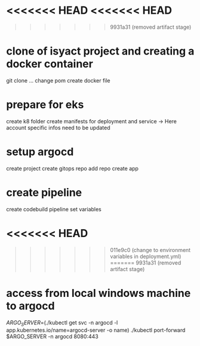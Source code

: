 <<<<<<< HEAD
<<<<<<< HEAD
=======
>>>>>>> 9931a31 (removed artifact stage)
# clone of isyact project and creating a docker container
git clone ...
change pom
create docker file

# prepare for eks
create k8 folder
create manifests for deployment and service  -> Here account specific infos need to be updated

# setup argocd
create project
create gitops repo
add repo
create app

# create pipeline
create codebuild pipeline
set variables


<<<<<<< HEAD
=======
>>>>>>> 011e9c0 (change to environment variables in deployment.yml)
=======
>>>>>>> 9931a31 (removed artifact stage)
# access from local windows machine to argocd
$ARGO_SERVER=$(./kubectl get svc -n argocd -l app.kubernetes.io/name=argocd-server -o name)
./kubectl port-forward $ARGO_SERVER -n argocd 8080:443